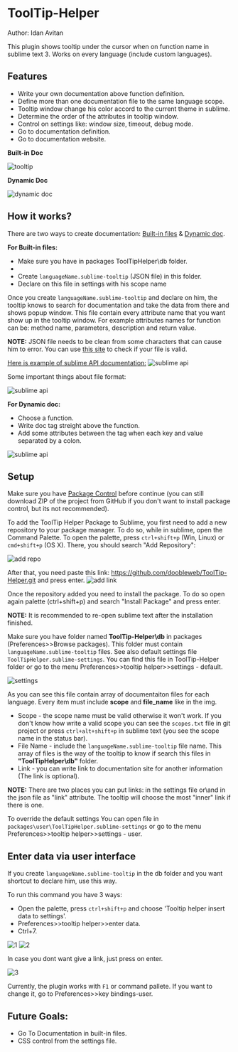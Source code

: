 # ToolTip-Helper

Author: Idan Avitan

This plugin shows tooltip under the cursor when on function name in sublime text 3.
Works on every language (include custom languages).

## Features

<ul>
  <li>Write your own documentation above function definition.</li>
  <li>Define more than one documentation file to the same language scope.</li>
  <li>Tooltip window change his color accord to the current theme in sublime.</li>
  <li>Determine the order of the attributes in tooltip window.</li>
  <li>Control on settings like: window size, timeout, debug mode.</li>
  <li>Go to documentation definition.</li>
  <li>Go to documentation website.</li>
</ul>

<b>Built-in Doc</b>

<img src="http://s28.postimg.org/op1xxk9j1/tooltip.png" alt="tooltip">

<b>Dynamic Doc</b>

<img src="http://s16.postimg.org/67ub24hnp/tool.png" alt="dynamic doc">

## How it works?

There are two ways to create documentation: <u>Built-in files</u> & <u>Dynamic doc</u>.

<b>For Built-in files:</b>
<ul>
  <li>Make sure you have in packages ToolTipHelper\db folder.<li>
  <li>Create <code>languageName.sublime-tooltip</code> (JSON file) in this folder.</li>
  <li>Declare on this file in settings with his scope name</li>
</ul>

Once you create <code>languageName.sublime-tooltip</code> and declare on him, the tooltip knows to search for documentation and take the data from there and shows popup window.
This file contain every attribute name that you want show up in the tooltip window. For example attributes names for function can be: method name, parameters, description and return value.

<b>NOTE:</b> JSON file needs to be clean from some characters that can cause him to error. 
You can use <a href="http://jsonlint.com/">this site</a> to check if your file is valid.

<u>Here is example of sublime API documentation:</u>
<img src="http://s10.postimg.org/t1ecgy9vt/json_example.png" alt="sublime api">

Some important things about file format:


<img src="http://s29.postimg.org/9vvxfurtz/rules.png" alt="sublime api">

<b>For Dynamic doc:</b>

- Choose a function.
-  Write doc tag streight above the function.
- Add some attributes between the tag when each key and value separated by a colon.


<img src="http://s30.postimg.org/69jhxq6wh/dynamic.png" alt="sublime api">

## Setup

Make sure you have <a href="https://packagecontrol.io/installation" alt="packagecontrol">Package Control</a> before continue (you can still download ZIP of the project from GitHub if you don't want to install package control, but its not recommended).


To add the ToolTip Helper Package to Sublime, you first need to add a new repository to your package manager. To do so, while in sublime, open the Command Palette. To open the palette, press <code>ctrl+shift+p</code> (Win, Linux) or <code>cmd+shift+p</code> (OS X).
There, you should search "Add Repository": 

<img src="http://s12.postimg.org/iv5k5nwul/add_repo.png" alt="add repo">

After that, you need paste this link: https://github.com/doobleweb/ToolTip-Helper.git and press enter.
<img src="http://s9.postimg.org/vu5pvg467/url_dooble.png" alt="add link">

Once the repository added you need to install the package. To do so open again palette (ctrl+shift+p) and search "Install Package" and press enter.

<b>NOTE:</b> It is recommended to re-open sublime text after the installation finished.

Make sure you have folder named <b>ToolTip-Helper\db</b> in packages (Preferences>>Browse packages). This folder must contain <code>languageName.sublime-tooltip</code> files.
See also default settings file <code>ToolTipHelper.sublime-settings</code>.
You can find this file in ToolTip-Helper folder or go to the menu Preferences>>tooltip helper>>settings - default.

<img src="http://s16.postimg.org/s7t72j4o5/settings.png" alt="settings">

As you can see this file contain array of documentaiton files for each language.
Every item must include <b>scope</b> and <b>file_name</b> like in the img.

<ul>
  <li> Scope - the scope name must be valid otherwise it won't work. If you don't know how write a valid scope you can see the <code>scopes.txt</code> file in git project or press <code>ctrl+alt+shift+p</code> in sublime text (you see the scope name in the status bar).
  <li> File Name - include the <code>languageName.sublime-tooltip</code> file name. This array of files is the way of the tooltip to know if search this files in <b>"ToolTipHelper\db"</b> folder.
  <li> Link - you can write link to documentation site for another information (The link is optional).
</ul>

<b>NOTE:</b> There are two places you can put links: in the settings file or\and in the json file as "link" attribute.
The tooltip will choose the most "inner" link if there is one.

To override the default settings You can open file in <code>packages\user\ToolTipHelper.sublime-settings</code> or go to the menu Preferences>>tooltip helper>>settings - user.

## Enter data via user interface

If you create <code>languageName.sublime-tooltip</code> in the db folder and you want shortcut to declare him, use this way.

To run this command you have 3 ways:
-  Open the palette, press <code>ctrl+shift+p</code> and choose 'Tooltip helper insert data to settings'.
-  Preferences>>tooltip helper>>enter data.
-  Ctrl+7.

<img src="http://s23.postimg.org/vp1v4vdyz/image.png" alt="1">
<img src="http://s11.postimg.org/peulug8yr/image.png" alt="2">

In case you dont want give a link, just press on enter.

<img src="http://s13.postimg.org/ui8grveuv/image.png" alt="3">

Currently, the plugin works with <code>F1</code> or command pallete. If you want to change it, go to Preferences>>key bindings-user.

## Future Goals:
<ul> 
  <li> Go To Documentation in built-in files.
  <li> CSS control from the settings file.
</ul>
